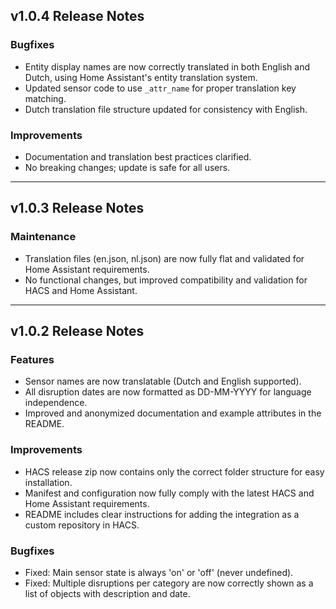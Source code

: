 ## v1.0.4 Release Notes

### Bugfixes
- Entity display names are now correctly translated in both English and Dutch, using Home Assistant's entity translation system.
- Updated sensor code to use `_attr_name` for proper translation key matching.
- Dutch translation file structure updated for consistency with English.

### Improvements
- Documentation and translation best practices clarified.
- No breaking changes; update is safe for all users.

---

## v1.0.3 Release Notes

### Maintenance
- Translation files (en.json, nl.json) are now fully flat and validated for Home Assistant requirements.
- No functional changes, but improved compatibility and validation for HACS and Home Assistant.

---

## v1.0.2 Release Notes

### Features
- Sensor names are now translatable (Dutch and English supported).
- All disruption dates are now formatted as DD-MM-YYYY for language independence.
- Improved and anonymized documentation and example attributes in the README.

### Improvements
- HACS release zip now contains only the correct folder structure for easy installation.
- Manifest and configuration now fully comply with the latest HACS and Home Assistant requirements.
- README includes clear instructions for adding the integration as a custom repository in HACS.

### Bugfixes
- Fixed: Main sensor state is always 'on' or 'off' (never undefined).
- Fixed: Multiple disruptions per category are now correctly shown as a list of objects with description and date.
